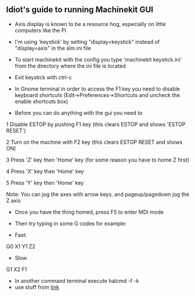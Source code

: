 ## Idiot's guide to running Machinekit GUI

* Axis display is known to be a resource hog, especially on little computers like the Pi

* I'm using 'keystick' by setting "display=keystick" instead of "display=axis" in the sim.ini file

* To start machinekit with the config you type 'machinekit keystick.ini' from the directory where the ini file is located

* Exit keystick with ctrl-c

* In Gnome terminal in order to access the F1 key you need to disable keyboard shortcuts (Edit->Preferences->Shortcuts and uncheck the enable shortcuts box)

* Before you can do anything with the gui you need to

1 Disable ESTOP by pushing F1 key (this clears ESTOP and shows 'ESTOP RESET')

2 Turn on the machine with F2 key (this clears ESTOP RESET and shows ON)

3 Press 'Z' key then 'Home' key (for some reason you have to home Z first)

4 Press 'X' key then 'Home' key

5 Press 'Y' key then 'Home' key

Note: You can jog the axes with arrow keys, and pageup/pagedown jog the Z axis

* Once you have the thing homed, press F5 to enter MDI mode

* Then try typing in some G codes for example:

* Fast:

G0 X1 Y1 Z2  

* Slow

G1 X2 F1

* In another command terminal execute halcmd -f -k
* use stuff from [link](http://www.machinekit.io/docs/man/man1/halcmd/)


